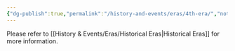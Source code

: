 ```yaml
---
{"dg-publish":true,"permalink":"/history-and-events/eras/4th-era/","noteIcon":"","created":"2024-09-06T13:41:11.124+01:00","updated":"2024-12-13T17:46:30.497+00:00"}
---
```


Please refer to [[History & Events/Eras/Historical Eras\|Historical Eras]] for more information. 